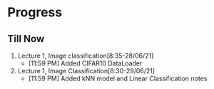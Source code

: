 # Progress

## Till Now

1. Lecture 1, Image classification[8:35-28/06/21]
    * [11:59 PM] Added CIFAR10 DataLoader
2. Lecture 1, Image Classification[8:30-29/06/21]
    * [11:59 PM] Added kNN model and Linear Classification notes
